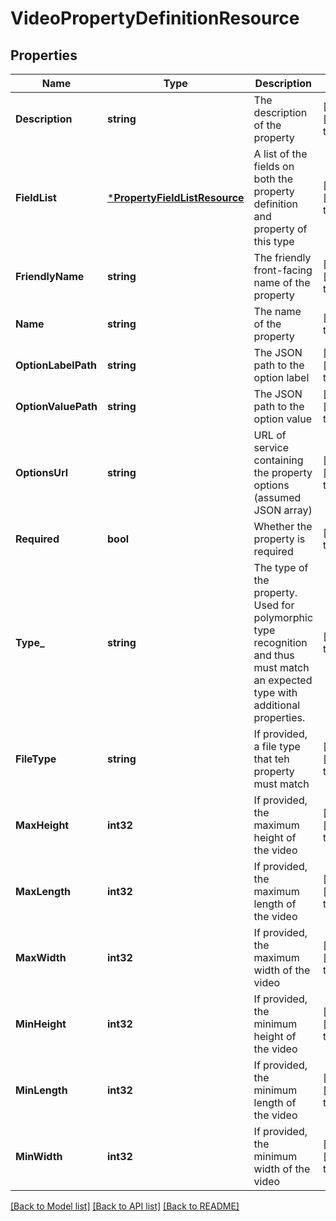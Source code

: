 # VideoPropertyDefinitionResource

## Properties
Name | Type | Description | Notes
------------ | ------------- | ------------- | -------------
**Description** | **string** | The description of the property | [optional] [default to null]
**FieldList** | [***PropertyFieldListResource**](PropertyFieldListResource.md) | A list of the fields on both the property definition and property of this type | [optional] [default to null]
**FriendlyName** | **string** | The friendly front-facing name of the property | [optional] [default to null]
**Name** | **string** | The name of the property | [default to null]
**OptionLabelPath** | **string** | The JSON path to the option label | [optional] [default to null]
**OptionValuePath** | **string** | The JSON path to the option value | [optional] [default to null]
**OptionsUrl** | **string** | URL of service containing the property options (assumed JSON array) | [optional] [default to null]
**Required** | **bool** | Whether the property is required | [default to null]
**Type_** | **string** | The type of the property. Used for polymorphic type recognition and thus must match an expected type with additional properties. | [default to null]
**FileType** | **string** | If provided, a file type that teh property must match | [optional] [default to null]
**MaxHeight** | **int32** | If provided, the maximum height of the video | [optional] [default to null]
**MaxLength** | **int32** | If provided, the maximum length of the video | [optional] [default to null]
**MaxWidth** | **int32** | If provided, the maximum width of the video | [optional] [default to null]
**MinHeight** | **int32** | If provided, the minimum height of the video | [optional] [default to null]
**MinLength** | **int32** | If provided, the minimum length of the video | [optional] [default to null]
**MinWidth** | **int32** | If provided, the minimum width of the video | [optional] [default to null]

[[Back to Model list]](../README.md#documentation-for-models) [[Back to API list]](../README.md#documentation-for-api-endpoints) [[Back to README]](../README.md)


